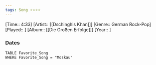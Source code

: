 ```yaml
---
tags: Song ⭐⭐⭐⭐ 
---
```

[Time:: 4:33]
[Artist:: [[Dschinghis Khan]]]
[Genre:: German Rock-Pop]
[Played:: ]
[Album:: [[Die Großen Erfolge]]]
[Year:: ]
### Dates
````dataview
TABLE Favorite_Song
WHERE Favorite_Song = "Moskau"
````